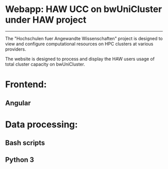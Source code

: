 # Webapp: HAW UCC on bwUniCluster under HAW project
-------------------------------------

The "Hochschulen fuer Angewandte Wissenschaften" project is designed to view and configure computational resources on HPC clusters at various providers.

The website is designed to process and display the HAW users usage of total cluster capacity on bwUniCluster.

# Frontend:
## Angular

# Data processing:
## Bash scripts
## Python 3
